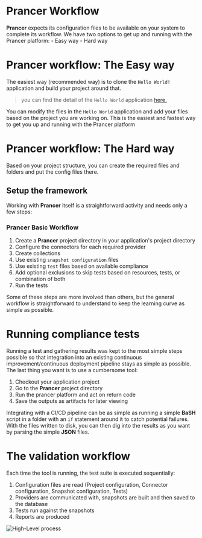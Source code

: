 # Prancer Workflow

**Prancer** expects its configuration files to be available on your system to complete its workflow.
We have two options to get up and running with the Prancer platform:
    - Easy way
    - Hard way

# Prancer workflow: The Easy way
The easiest way (recommended way) is to clone the `Hello World!` application and build your project around that.

> you can find the detail of the `Hello World` application [here.](https://github.com/prancer-io/prancer-hello-world)

You can modify the files in the `Hello World` application and add your files based on the project you are working on. This is the easiest and fastest way to get you up and running with the Prancer platform

# Prancer workflow: The Hard way
Based on your project structure, you can create the required files and folders and put the config files there.


## Setup the framework

Working with **Prancer** itself is a straightforward activity and needs only a few steps:

### Prancer Basic Workflow
1. Create a **Prancer** project directory in your application's project directory
2. Configure the connectors for each required provider
3. Create collections
4. Use existing `snapshot configuration` files
5. Use existing `test` files based on available compliance
6. Add optional exclusions to skip tests based on resources, tests, or combination of both
7. Run the tests

Some of these steps are more involved than others, but the general workflow is straightforward to understand to keep the learning curve as simple as possible.

# Running compliance tests

Running a test and gathering results was kept to the most simple steps possible so that integration into an existing continuous improvement/continuous deployment pipeline stays as simple as possible. The last thing you want is to use a cumbersome tool:

1. Checkout your application project
2. Go to the **Prancer** project directory
3. Run the prancer platform and act on return code
4. Save the outputs as artifacts for later viewing

Integrating with a CI/CD pipeline can be as simple as running a simple **BaSH** script in a folder with an `if` statement around it to catch potential failures. With the files written to disk, you can then dig into the results as you want by parsing the simple **JSON** files. 

# The validation workflow

Each time the tool is running, the test suite is executed sequentially:

1. Configuration files are read (Project configuration, Connector configuration, Snapshot configuration, Tests)
2. Providers are communicated with, snapshots are built and then saved to the database
3. Tests run against the snapshots
4. Reports are produced

![High-Level process](images/high-level-process.png)
